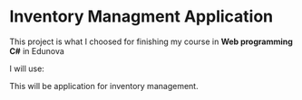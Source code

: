 # Inventory Managment Application

This project is what I choosed for finishing my course in **Web programming C#** in Edunova

I will use:

This will be application for inventory management.
